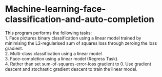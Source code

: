 # Machine-learning-face-classification-and-auto-completion
This program performs the following tasks:
<br/> 1. Face pictures binary classification using a linear model trained by minimising the L2-regularised sum of squares loss through zeroing the loss gradient.
<br/> 2. Multi-class classification using a linear model
<br/> 3. Face-completion using a linear model (Regress Task).
<br/> 4. Rather than set sum-of-squares-error-loss gradient to 0. Use gradient descent and stochastic gradient descent to train the linear model.
